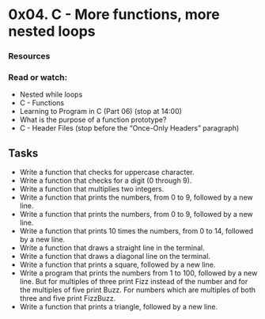 # 0x04. C - More functions, more nested loops


### Resources
### Read or watch:

- Nested while loops
- C - Functions
- Learning to Program in C (Part 06) (stop at 14:00)
- What is the purpose of a function prototype?
- C - Header Files (stop before the “Once-Only Headers” paragraph)

## Tasks

- Write a function that checks for uppercase character.
- Write a function that checks for a digit (0 through 9).
- Write a function that multiplies two integers.
- Write a function that prints the numbers, from 0 to 9, followed by a new line.
- Write a function that prints the numbers, from 0 to 9, followed by a new line.
- Write a function that prints 10 times the numbers, from 0 to 14, followed by a new line.
- Write a function that draws a straight line in the terminal.
- Write a function that draws a diagonal line on the terminal.
- Write a function that prints a square, followed by a new line.
- Write a program that prints the numbers from 1 to 100, followed by a new line. But for multiples of three print Fizz instead of the number and for the multiples of five print Buzz. For numbers which are multiples of both three and five print FizzBuzz.
- Write a function that prints a triangle, followed by a new line.
